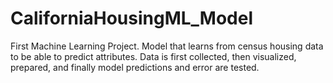 # CaliforniaHousingML_Model
First Machine Learning Project. Model that learns from census housing data to be able to predict attributes. Data is first collected, then visualized, prepared, and finally model predictions and error are tested.
